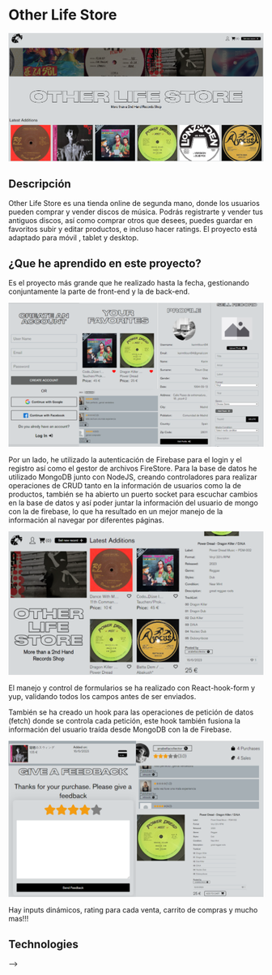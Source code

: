 # Other Life Store

![Project image](https://raw.githubusercontent.com/KarimTDiaz/other-life-store-with-mongo-db/main/client/public/assets/images/readme/readme-0.png)

<!-- ## Live Demo

- [Live Demo](https://portable-stereo.onrender.com/) -->

## Descripción

Other Life Store es una tienda online de segunda mano, donde los usuarios pueden comprar y vender discos de música. Podrás registrarte y vender tus antiguos discos, así como comprar otros que desees, puedes guardar en favoritos subir y editar productos, e incluso hacer ratings. El proyecto está adaptado para móvil , tablet y desktop.

## ¿Que he aprendido en este proyecto?

Es el proyecto más grande que he realizado hasta la fecha, gestionando conjuntamente la parte de front-end y la de back-end.

![Project image](https://raw.githubusercontent.com/KarimTDiaz/other-life-store-with-mongo-db/main/client/public/assets/images/readme/readme-1.png)

Por un lado, he utilizado la autenticación de Firebase para el login y el registro así como el gestor de archivos FireStore. Para la base de datos he utilizado MongoDB junto con NodeJS, creando controladores para realizar operaciones de CRUD tanto en la información de usuarios como la de productos, también se ha abierto un puerto socket para escuchar cambios en la base de datos y así poder juntar la información del usuario de mongo con la de firebase, lo que ha resultado en un mejor manejo de la información al navegar por diferentes páginas.

![Project image](https://raw.githubusercontent.com/KarimTDiaz/other-life-store-with-mongo-db/main/client/public/assets/images/readme/readme-2.png)

El manejo y control de formularios se ha realizado con React-hook-form y yup, validando todos los campos antes de ser enviados.

También se ha creado un hook para las operaciones de petición de datos (fetch) donde se controla cada petición, este hook también fusiona la información del usuario traída desde MongoDB con la de Firebase.

![Project image](https://raw.githubusercontent.com/KarimTDiaz/other-life-store-with-mongo-db/main/client/public/assets/images/readme/readme-3.png)

Hay inputs dinámicos, rating para cada venta, carrito de compras y mucho mas!!!

## Technologies

<!-- Icons taken from: https://github.com/hendrasob/badges/blob/master/README.md and https://github.com/alexandresanlim/Badges4-README.md-Profile -->

<!-- [![HTML](https://img.shields.io/badge/HTML5-E34F26?style=for-the-badge&logo=html5&logoColor=white)](https://es.wikipedia.org/wiki/HTML5)
[![JS](https://img.shields.io/badge/JavaScript-F7DF1E?style=for-the-badge&logo=javascript&logoColor=black)](https://es.wikipedia.org/wiki/JavaScript)
[![REACT](https://img.shields.io/badge/React-20232A?style=for-the-badge&logo=react&logoColor=61DAFB)](https://es.wikipedia.org/wiki/React)
[![REACT ROUTER](https://img.shields.io/badge/React_Router-CA4245?style=for-the-badge&logo=react-router&logoColor=white)](https://es.wikipedia.org/wiki/React)
[![NODE](https://img.shields.io/badge/Node.js-339933?style=for-the-badge&logo=nodedotjs&logoColor=white)](https://en.wikipedia.org/wiki/Node)
[![STYLED COMPONENTS](https://img.shields.io/badge/styled--components-DB7093?style=for-the-badge&logo=styled-components&logoColor=white)](https://styled-components.com/)
[![SOCKET.IO](https://img.shields.io/badge/Socket.io-010101?&style=for-the-badge&logo=Socket.io&logoColor=white)](https://en.wikipedia.org/wiki/Socket.IO)
[![MONGODB](https://img.shields.io/badge/MongoDB-4EA94B?style=for-the-badge&logo=mongodb&logoColor=white)](https://en.wikipedia.org/wiki/MongoDB)
[![FIREBASE](https://img.shields.io/badge/firebase-ffca28?style=for-the-badge&logo=firebase&logoColor=black)](https://en.wikipedia.org/wiki/Firebase)
 -->
<!-- ## Project preview

If you want to take a look at the project, I recommend:

## Desktop

![Project screenshot](https://raw.githubusercontent.com/JuanCarlosAlo/Portable-Stereo-app/main/client/public/images/readme-1.jpg)

## Mobile

![Project screenshot](https://raw.githubusercontent.com/JuanCarlosAlo/Portable-Stereo-app/main/client/public/images/readme-2.jpg)

## Functionalities

Some of the functionalities of the app

![Screenshot of the project](https://raw.githubusercontent.com/JuanCarlosAlo/Portable-Stereo-app/main/client/public/images/readme-2.jpg)

## Part of the code

![Screenshot of the project](https://raw.githubusercontent.com/JuanCarlosAlo/Portable-Stereo-app/main/client/public/images/1080-3.jpg)

## Author

- Email: juancarlosam@gmail.com
- [Linkedin](https://www.linkedin.com/in/juan-carlos-alonso-966280166/)
- [GitHub](https://github.com/JuanCarlosAlo)

## Installation

This project does not require installation. Just open the folder or double click on the .html.

## License

MIT Public License v3.0
Cannot be used commercially. --> -->
